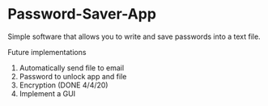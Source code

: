 # Password-Saver-App
Simple software that allows you to write and save passwords into a text file.

Future implementations
1. Automatically send file to email
2. Password to unlock app and file
3. Encryption (DONE 4/4/20)
4. Implement a GUI

